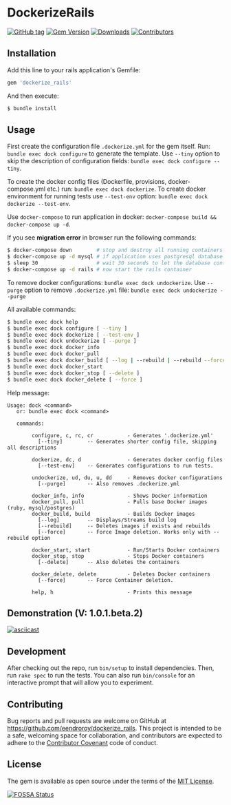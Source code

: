 # DockerizeRails

[![GitHub tag](https://img.shields.io/github/tag/eendroroy/dockerize_rails.svg)](https://github.com/eendroroy/dockerize_rails)
[![Gem Version](https://badge.fury.io/rb/dockerize_rails.svg)](https://rubygems.org/gems/dockerize_rails)
[![Downloads](https://img.shields.io/gem/dt/dockerize_rails.svg)](https://rubygems.org/gems/dockerize_rails)
[![Contributors](https://img.shields.io/github/contributors/eendroroy/dockerize_rails.svg)](CONTRIBUTORS.md)

## Installation

Add this line to your rails application's Gemfile:

```ruby
gem 'dockerize_rails'
```

And then execute:

```bash
$ bundle install
```

## Usage

First create the configuration file `.dockerize.yml` for the gem itself.
Run: `bundle exec dock configure` to generate the template.
Use `--tiny` option to skip the description of configuration fields: `bundle exec dock configure --tiny`.

To create the docker config files (Dockerfile, provisions, docker-compose.yml etc.) run: `bundle exec dock dockerize`.
To create docker environment for running tests use `--test-env` option: `bundle exec dock dockerize --test-env`.

Use `docker-compose` to run application in docker: `docker-compose build && docker-compose up -d`.

If you see **migration error** in browser run the following commands:

```bash
$ docker-compose down        # stop and destroy all running containers
$ docker-compose up -d mysql # if application uses postgresql database use 'postgresql' instead of 'mysql'
$ sleep 30                   # wait 30 seconds to let the database container start properly
$ docker-compose up -d rails # now start the rails container
```

To remove docker configurations: `bundle exec dock undockerize`. Use `--purge` option to remove `.dockerize.yml` file: `bundle exec dock undockerize --purge`

All available commands:

```bash
$ bundle exec dock help
$ bundle exec dock configure [ --tiny ]
$ bundle exec dock dockerize [ --test-env ]
$ bundle exec dock undockerize [ --purge ]
$ bundle exec dock docker_info
$ bundle exec dock docker_pull
$ bundle exec dock docker_build [ --log | --rebuild | --rebuild --force ]
$ bundle exec dock docker_start
$ bundle exec dock docker_stop [ --delete ]
$ bundle exec dock docker_delete [ --force ]
```

Help message:

```
Usage: dock <command>
   or: bundle exec dock <command>

   commands:

        configure, c, rc, cr           - Generates '.dockerize.yml'
          [--tiny]        -- Generates shorter config file, skipping all descriptions

        dockerize, dc, d               - Generates docker config files
          [--test-env]    -- Generates configurations to run tests.

        undockerize, ud, du, u, dd     - Removes docker configurations
          [--purge]       -- Also removes .dockerize.yml

        docker_info, info              - Shows Docker information
        docker_pull, pull              - Pulls base Docker images (ruby, mysql/postgres)
        docker_build, build            - Builds Docker images
          [--log]         -- Displays/Streams build log
          [--rebuild]     -- Deletes images if exists and rebuilds
          [--force]       -- Force Image deletion. Works only with --rebuild option

        docker_start, start            - Run/Starts Docker containers
        docker_stop, stop              - Stops Docker containers
          [--delete]      -- Also deletes the containers

        docker_delete, delete          - Deletes Docker containers
          [--force]       -- Force Container deletion.

        help, h                        - Prints this message
```

## Demonstration (V: 1.0.1.beta.2)

[![asciicast](https://asciinema.org/a/121552.png)](https://asciinema.org/a/121552)

## Development

After checking out the repo, run `bin/setup` to install dependencies. Then, run `rake spec` to run the tests. You can also run `bin/console` for an interactive prompt that will allow you to experiment.


## Contributing

Bug reports and pull requests are welcome on GitHub at https://github.com/eendroroy/dockerize_rails. This project is intended to be a safe, welcoming space for collaboration, and contributors are expected to adhere to the [Contributor Covenant](http://contributor-covenant.org) code of conduct.


## License

The gem is available as open source under the terms of the [MIT License](http://opensource.org/licenses/MIT).

[![FOSSA Status](https://app.fossa.io/api/projects/git%2Bhttps%3A%2F%2Fgithub.com%2Feendroroy%2Fdockerize_rails.svg?type=large)](https://app.fossa.io/projects/git%2Bhttps%3A%2F%2Fgithub.com%2Feendroroy%2Fdockerize_rails?ref=badge_large)


